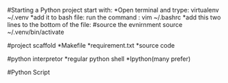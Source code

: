 #Starting a Python project 
start with:
    *Open terminal and trype:  virtualenv ~/.venv
    *add it to bash file: run the command : vim ~/.bashrc
    *add this two lines to the bottom of the file:
        #source the evnirnment 
        source ~/.venv/bin/activate

#project scaffold
    *Makefile
    *requirement.txt
    *source code

#python interpretor
    *regular python shell
    *Ipython(many prefer)

#Python Script